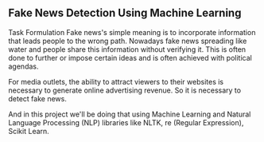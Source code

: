 ## Fake News Detection Using Machine Learning

Task Formulation
Fake news's simple meaning is to incorporate information that leads people to the wrong path. Nowadays fake news spreading like water and people share this information without verifying it. This is often done to further or impose certain ideas and is often achieved with political agendas.

For media outlets, the ability to attract viewers to their websites is necessary to generate online advertising revenue. So it is necessary to detect fake news.

And in this project we'll be doing that using Machine Learning and Natural Language Processing (NLP) libraries like NLTK, re (Regular Expression), Scikit Learn. 
